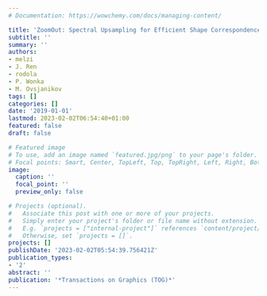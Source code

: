 ```yaml
---
# Documentation: https://wowchemy.com/docs/managing-content/

title: 'ZoomOut: Spectral Upsampling for Efficient Shape Correspondence'
subtitle: ''
summary: ''
authors:
- melzi
- J. Ren
- rodola
- P. Wonka
- M. Ovsjanikov
tags: []
categories: []
date: '2019-01-01'
lastmod: 2023-02-02T06:54:40+01:00
featured: false
draft: false

# Featured image
# To use, add an image named `featured.jpg/png` to your page's folder.
# Focal points: Smart, Center, TopLeft, Top, TopRight, Left, Right, BottomLeft, Bottom, BottomRight.
image:
  caption: ''
  focal_point: ''
  preview_only: false

# Projects (optional).
#   Associate this post with one or more of your projects.
#   Simply enter your project's folder or file name without extension.
#   E.g. `projects = ["internal-project"]` references `content/project/deep-learning/index.md`.
#   Otherwise, set `projects = []`.
projects: []
publishDate: '2023-02-02T05:54:39.756421Z'
publication_types:
- '2'
abstract: ''
publication: '*Transactions on Graphics (TOG)*'
---
```

